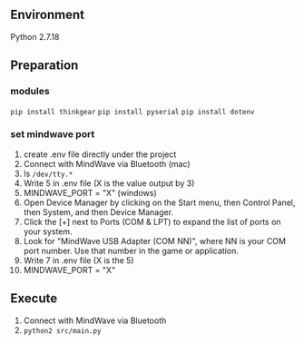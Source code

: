 ## Environment
Python 2.7.18

## Preparation
### modules
`pip install thinkgear`
`pip install pyserial`
`pip install dotenv`

### set mindwave port
1. create .env file directly under the project
2. Connect with MindWave via Bluetooth
(mac)
3. ls `/dev/tty.*`
4. Write 5 in .env file (X is the value output by 3)
5. MINDWAVE_PORT = "X"
(windows)
3. Open Device Manager by clicking on the Start menu, then Control Panel, then System, and then Device Manager.
4. Click the [+] next to Ports (COM & LPT) to expand the list of ports on your system.
5. Look for "MindWave USB Adapter (COM NN)", where NN is your COM port number. Use
that number in the game or application.
6. Write 7 in .env file (X is the 5)
7. MINDWAVE_PORT = "X"


## Execute
1. Connect with MindWave via Bluetooth
2. `python2 src/main.py`